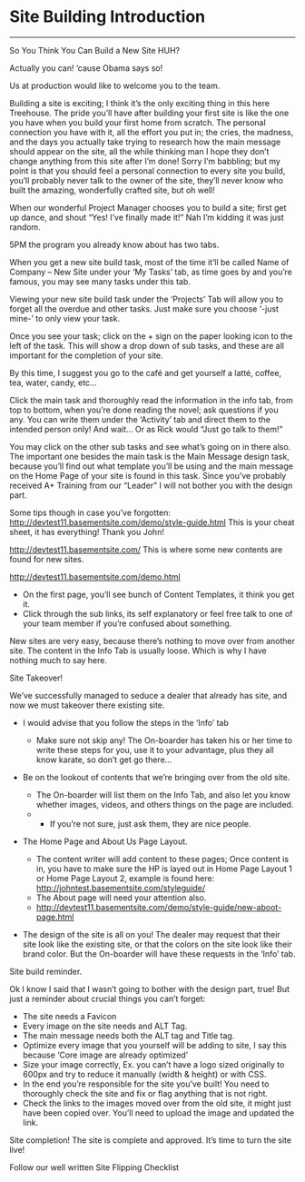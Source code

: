 # Site Building Introduction
***
So You Think You Can Build a New Site HUH?

Actually you can! ‘cause Obama says so!

Us at production would like to welcome you to the team.

Building a site is exciting; I think it’s the only exciting thing in this here Treehouse. The pride you’ll have after building your first site is like the one you have when you build your first home from scratch. The personal connection you have with it, all the effort you put in; the cries, the madness, and the days you actually take trying to research how the main message should appear on the site, all the while thinking man I hope they don’t change anything from this site after I’m done! Sorry I’m babbling; but my point is that you should feel a personal connection to every site you build, you’ll probably never talk to the owner of the site, they’ll never know who built the amazing, wonderfully crafted site, but oh well!

When our wonderful Project Manager chooses you to build a site; first get up dance, and shout “Yes! I’ve finally made it!” Nah I’m kidding it was just random.

5PM the program you already know about has two tabs.

When you get a new site build task, most of the time it’ll be called Name of Company – New Site under your ‘My Tasks’ tab, as time goes by and you’re famous, you may see many tasks under this tab.

Viewing your new site build task under the ‘Projects’ Tab will allow you to forget all the overdue and other tasks. Just make sure you choose ‘-just mine-’ to only view your task.

Once you see your task; click on the + sign on the paper looking icon to the left of the task. This will show a drop down of sub tasks, and these are all important for the completion of your site.

By this time, I suggest you go to the café and get yourself a latté, coffee, tea, water, candy, etc…

Click the main task and thoroughly read the information in the info tab, from top to bottom, when you’re done reading the novel; ask questions if you any. You can write them under the ‘Activity’ tab and direct them to the intended person only! And wait…
Or as Rick would “Just go talk to them!”

You may click on the other sub tasks and see what’s going on in there also. The important one besides the main task is the Main Message design task, because you’ll find out what template you’ll be using and the main message on the Home Page of your site is found in this task.
Since you’ve probably received A+ Training from our “Leader” I will not bother you with the design part.

Some tips though in case you’ve forgotten:
http://devtest11.basementsite.com/demo/style-guide.html
        This is your cheat sheet, it has everything! Thank you John!

http://devtest11.basementsite.com/
        This is where some new contents are found for new sites.

http://devtest11.basementsite.com/demo.html

- On the first page, you’ll see bunch of Content Templates, it think you get it.
- Click through the sub links, its self explanatory or feel free talk to one of your team member if you’re confused about something.

New sites are very easy, because there’s nothing to move over from another site. The content in the Info Tab is usually loose. Which is why I have nothing much to say here.


Site Takeover!

We’ve successfully managed to seduce a dealer that already has site, and now we must takeover there existing site. 

- I would advise that you follow the steps in the ‘Info’ tab 
  - Make sure not skip any! The On-boarder has taken his or her time to write these steps for you, use it to your advantage, plus they all know karate, so don’t get go there…


- Be on the lookout of contents that we’re bringing over from the old site.
  - The On-boarder will list them on the Info Tab, and also let you know whether images, videos, and others things on the page are included.
  - - If you’re not sure, just ask them, they are nice people.


- The Home Page and About Us Page Layout.
  - The content writer will add content to these pages; Once content is in, you have to make sure the HP is layed out in Home Page Layout 1 or Home Page Layout 2, example is found here: http://johntest.basementsite.com/styleguide/
  - The About page will need your attention also. 
  - http://devtest11.basementsite.com/demo/style-guide/new-aboot-page.html


- The design of the site is all on you! The dealer may request that their site look like the existing site, or that the colors on the site look like their brand color. But the On-boarder will have these requests in the ‘Info’ tab.

Site build reminder.

Ok I know I said that I wasn’t going to bother with the design part, true! But just a reminder about crucial things you can’t forget:

- The site needs a Favicon
- Every image on the site needs and ALT Tag.
- The main message needs both the ALT tag and Title tag.
- Optimize every image that you yourself will be adding to site, I say this because ‘Core image are already optimized’
- Size your image correctly, Ex. you can’t have a logo sized originally to 600px and try to reduce it manually (width & height) or with CSS.
- In the end you’re responsible for the site you’ve built! You need to thoroughly check the site and fix or flag anything that is not right.
- Check the links to the images moved over from the old site, it might just have been copied over. You’ll need to upload the image and updated the link.

Site completion!
The site is complete and approved. It’s time to turn the site live!

Follow our well written Site Flipping Checklist

